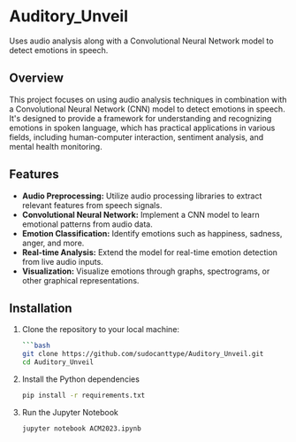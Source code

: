 # Auditory_Unveil
Uses audio analysis along with a Convolutional Neural Network model to detect emotions in speech.

## Overview

This project focuses on using audio analysis techniques in combination with a Convolutional Neural Network (CNN) model to detect emotions in speech. It's designed to provide a framework for understanding and recognizing emotions in spoken language, which has practical applications in various fields, including human-computer interaction, sentiment analysis, and mental health monitoring.

## Features

- **Audio Preprocessing:** Utilize audio processing libraries to extract relevant features from speech signals.
- **Convolutional Neural Network:** Implement a CNN model to learn emotional patterns from audio data.
- **Emotion Classification:** Identify emotions such as happiness, sadness, anger, and more.
- **Real-time Analysis:** Extend the model for real-time emotion detection from live audio inputs.
- **Visualization:** Visualize emotions through graphs, spectrograms, or other graphical representations.

## Installation

1. Clone the repository to your local machine:
   ```bash
   ```bash
   git clone https://github.com/sudocanttype/Auditory_Unveil.git
   cd Auditory_Unveil
2. Install the Python dependencies
   ```bash
   pip install -r requirements.txt
3. Run the Jupyter Notebook
   ```bash
   jupyter notebook ACM2023.ipynb
